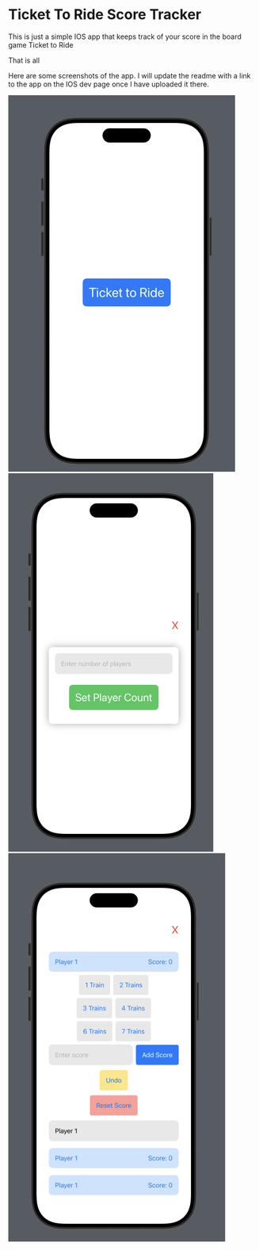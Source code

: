 # Ticket To Ride Score Tracker

This is just a simple IOS app that keeps track of your score in the board game Ticket to Ride

That is all

Here are some screenshots of the app. I will update the readme with a link to the app on the IOS dev page once I have uploaded it there. 

![Alt text](homepage.png)
![Alt text](playercount.png)
![Alt text](scorecard.png)
